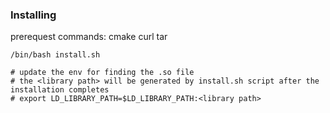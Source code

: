### Installing

prerequest commands:
cmake
curl
tar

```
/bin/bash install.sh

# update the env for finding the .so file
# the <library path> will be generated by install.sh script after the installation completes
# export LD_LIBRARY_PATH=$LD_LIBRARY_PATH:<library path>
```